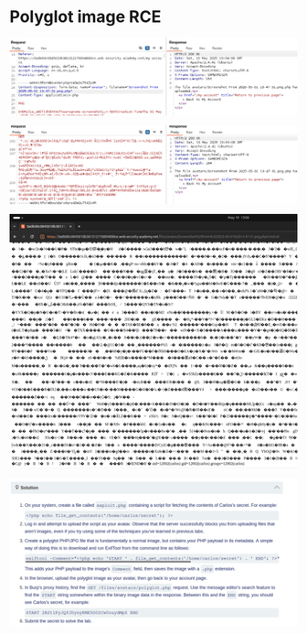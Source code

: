 # Polyglot image RCE

![image.png](Polyglot%20image%20RCE%201ef021737a8980c1a86de05e8ec72004/image.png)

![image.png](Polyglot%20image%20RCE%201ef021737a8980c1a86de05e8ec72004/image%201.png)

![image.png](Polyglot%20image%20RCE%201ef021737a8980c1a86de05e8ec72004/image%202.png)

![image.png](Polyglot%20image%20RCE%201ef021737a8980c1a86de05e8ec72004/image%203.png)